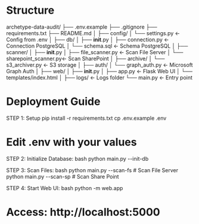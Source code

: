 # Structure
archetype-data-audit/
├── .env.example
├── .gitignore
├── requirements.txt
├── README.md
│
├── config/
│   └── settings.py          ← Config from .env
│
├── db/
│   ├── __init__.py
│   ├── connection.py        ← Connection PostgreSQL
│   └── schema.sql           ← Schema PostgreSQL
│
├── scanner/
│   ├── __init__.py
│   ├── file_scanner.py      ← Scan File Server
│   └── sharepoint_scanner.py← Scan SharePoint
│
├── archive/
│   └── s3_archiver.py       ← S3 storage
│
├── auth/
│   └── graph_auth.py        ← Microsoft Graph Auth
│
├── web/
│   ├── __init__.py
│   ├── app.py               ← Flask Web UI
│   └── templates/index.html
│
├── logs/                    ← Logs folder
└── main.py                  ← Entry point

# Deployment Guide
STEP 1: Setup
pip install -r requirements.txt
cp .env.example .env
# Edit .env with your values

STEP 2: Initialize Database:
bash
python main.py --init-db

STEP 3: Scan Files:
bash
python main.py --scan-fs # Scan File Server
python main.py --scan-sp # Scan Share Point

STEP 4: Start Web UI:
bash
python -m web.app
# Access: http://localhost:5000

